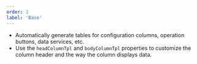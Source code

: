 ```yaml
---
order: 1
label: 'Base'
---
```


- Automatically generate tables for configuration columns, operation buttons, data services, etc.
- Use the `headColumnTpl` and `bodyColumnTpl` properties to customize the column header and the way the column displays data.
